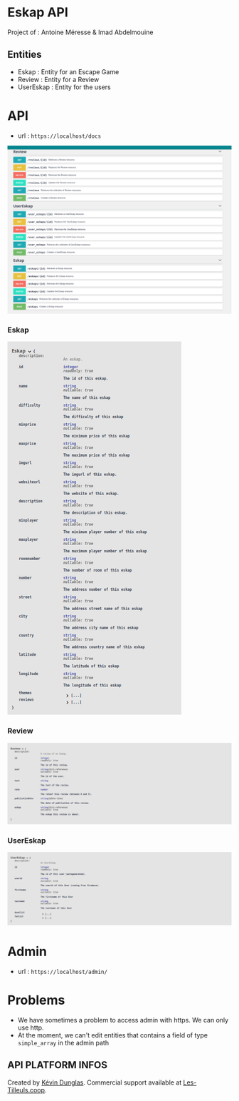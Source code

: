 # Eskap API

Project of : Antoine Méresse & Imad Abdelmouine

## Entities

- Eskap : Entity for an Escape Game
- Review : Entity for a Review
- UserEskap : Entity for the users

# API

- url : `https://localhost/docs`

![API](screenshots/api.png "API")

### Eskap

![API-Eskap](screenshots/eskap.png "API")

### Review

![API-Review](screenshots/review.png "API")

### UserEskap

![API-UserEskap](screenshots/usereskap.png "API")

# Admin

- url : `https://localhost/admin/`

# Problems

- We have sometimes a problem to access admin with https. We can only use http.
- At the moment, we can't edit entities that contains a field of type `simple_array` in the admin path

## API PLATFORM INFOS

Created by [Kévin Dunglas](https://dunglas.fr). Commercial support available at [Les-Tilleuls.coop](https://les-tilleuls.coop).
